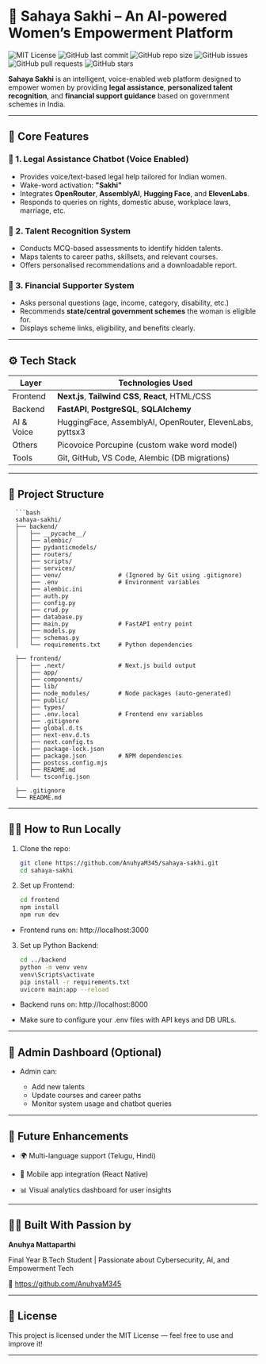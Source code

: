 # 🌸 Sahaya Sakhi – An AI-powered Women’s Empowerment Platform

![MIT License](https://img.shields.io/badge/License-MIT-green.svg)
![GitHub last commit](https://img.shields.io/github/last-commit/AnuhyaM345/sahaya-sakhi)
![GitHub repo size](https://img.shields.io/github/repo-size/AnuhyaM345/sahaya-sakhi)
![GitHub issues](https://img.shields.io/github/issues/AnuhyaM345/sahaya-sakhi)
![GitHub pull requests](https://img.shields.io/github/issues-pr/AnuhyaM345/sahaya-sakhi)
![GitHub stars](https://img.shields.io/github/stars/AnuhyaM345/sahaya-sakhi?style=social)

**Sahaya Sakhi** is an intelligent, voice-enabled web platform designed to empower women by providing **legal assistance**, **personalized talent recognition**, and **financial support guidance** based on government schemes in India.

---

## 🧠 Core Features

### 🔹 1. Legal Assistance Chatbot (Voice Enabled)
- Provides voice/text-based legal help tailored for Indian women.
- Wake-word activation: **"Sakhi"**
- Integrates **OpenRouter**, **AssemblyAI**, **Hugging Face**, and **ElevenLabs**.
- Responds to queries on rights, domestic abuse, workplace laws, marriage, etc.

### 🔹 2. Talent Recognition System
- Conducts MCQ-based assessments to identify hidden talents.
- Maps talents to career paths, skillsets, and relevant courses.
- Offers personalised recommendations and a downloadable report.

### 🔹 3. Financial Supporter System
- Asks personal questions (age, income, category, disability, etc.)
- Recommends **state/central government schemes** the woman is eligible for.
- Displays scheme links, eligibility, and benefits clearly.

---

## ⚙️ Tech Stack

| Layer     | Technologies Used                           |
|-----------|----------------------------------------------|
| Frontend  | **Next.js**, **Tailwind CSS**, **React**, HTML/CSS |
| Backend   | **FastAPI**, **PostgreSQL**, **SQLAlchemy**  |
| AI & Voice| HuggingFace, AssemblyAI, OpenRouter, ElevenLabs, pyttsx3 |
| Others    | Picovoice Porcupine (custom wake word model) |
| Tools     | Git, GitHub, VS Code, Alembic (DB migrations) |

---

## 📂 Project Structure
      ```bash
      sahaya-sakhi/
      ├── backend/
      │   ├── __pycache__/
      │   ├── alembic/
      │   ├── pydanticmodels/
      │   ├── routers/
      │   ├── scripts/
      │   ├── services/
      │   ├── venv/                # (Ignored by Git using .gitignore)
      │   ├── .env                 # Environment variables
      │   ├── alembic.ini
      │   ├── auth.py
      │   ├── config.py
      │   ├── crud.py
      │   ├── database.py
      │   ├── main.py              # FastAPI entry point
      │   ├── models.py
      │   ├── schemas.py
      │   └── requirements.txt     # Python dependencies
      
      ├── frontend/
      │   ├── .next/               # Next.js build output
      │   ├── app/
      │   ├── components/
      │   ├── lib/
      │   ├── node_modules/        # Node packages (auto-generated)
      │   ├── public/
      │   ├── types/
      │   ├── .env.local           # Frontend env variables
      │   ├── .gitignore
      │   ├── global.d.ts
      │   ├── next-env.d.ts
      │   ├── next.config.ts
      │   ├── package-lock.json
      │   ├── package.json         # NPM dependencies
      │   ├── postcss.config.mjs
      │   ├── README.md
      │   └── tsconfig.json
      
      ├── .gitignore
      └── README.md

---

## 👩‍💻 How to Run Locally

1. Clone the repo:
   ```bash
   git clone https://github.com/AnuhyaM345/sahaya-sakhi.git
   cd sahaya-sakhi

2. Set up Frontend:
    ```bash
    cd frontend
    npm install
    npm run dev
    
- Frontend runs on: http://localhost:3000

3. Set up Python Backend:
    ```bash
    cd ../backend
    python -m venv venv
    venv\Scripts\activate
    pip install -r requirements.txt
    uvicorn main:app --reload
- Backend runs on: http://localhost:8000

- Make sure to configure your .env files with API keys and DB URLs.

---

## 🧪 Admin Dashboard (Optional)
- Admin can:

  - Add new talents
  - Update courses and career paths
  - Monitor system usage and chatbot queries

---

## 🌟 Future Enhancements
- 🌍 Multi-language support (Telugu, Hindi)

- 📲 Mobile app integration (React Native)

- 📊 Visual analytics dashboard for user insights

---

## 🙋‍♀️ Built With Passion by
**Anuhya Mattaparthi**

Final Year B.Tech Student | Passionate about Cybersecurity, AI, and Empowerment Tech

🔗 https://github.com/AnuhyaM345

---

## 📜 License
This project is licensed under the MIT License — feel free to use and improve it!

---

